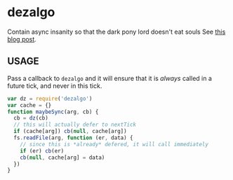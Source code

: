# dezalgo
Contain async insanity so that the dark pony lord doesn't eat souls
See [this blog
post](http://blog.izs.me/post/59142742143/designing-apis-for-asynchrony).
## USAGE
Pass a callback to `dezalgo` and it will ensure that it is *always*
called in a future tick, and never in this tick.
```javascript
var dz = require('dezalgo')
var cache = {}
function maybeSync(arg, cb) {
  cb = dz(cb)
  // this will actually defer to nextTick
  if (cache[arg]) cb(null, cache[arg])
  fs.readFile(arg, function (er, data) {
    // since this is *already* defered, it will call immediately
    if (er) cb(er)
    cb(null, cache[arg] = data)
  })
}
```
